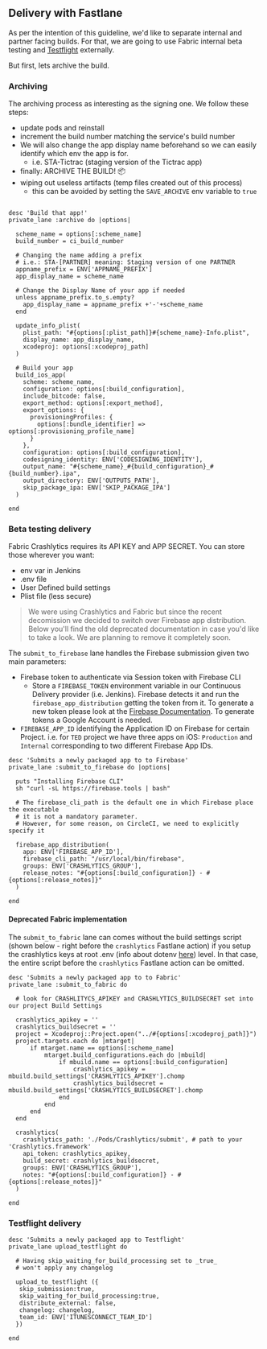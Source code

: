 ## Delivery with Fastlane

As per the intention of this guideline, we'd like to separate internal and partner facing builds.
For that, we are going to use Fabric internal beta testing and [Testflight](https://developer.apple.com/testflight/) externally.

But first, lets archive the build.

### Archiving

The archiving process as interesting as the signing one.
We follow these steps:

- update pods and reinstall
- increment the build number matching the service's build number
- We will also change the app display name beforehand so we can easily identify which env the app is for.
  - i.e. STA-Tictrac (staging version of the Tictrac app)
- finally: ARCHIVE THE BUILD! 📦
- wiping out useless artifacts (temp files created out of this process)
  - this can be avoided by setting the `SAVE_ARCHIVE` env variable to `true`

```

desc 'Build that app!'
private_lane :archive do |options|

  scheme_name = options[:scheme_name]
  build_number = ci_build_number

  # Changing the name adding a prefix
  # i.e.: STA-[PARTNER] meaning: Staging version of one PARTNER
  appname_prefix = ENV['APPNAME_PREFIX']
  app_display_name = scheme_name

  # Change the Display Name of your app if needed
  unless appname_prefix.to_s.empty?
    app_display_name = appname_prefix +'-'+scheme_name
  end

  update_info_plist(
    plist_path: "#{options[:plist_path]}#{scheme_name}-Info.plist",
    display_name: app_display_name,
    xcodeproj: options[:xcodeproj_path]
  )

  # Build your app
  build_ios_app(
    scheme: scheme_name,
    configuration: options[:build_configuration],
    include_bitcode: false,
    export_method: options[:export_method],
    export_options: {
      provisioningProfiles: {
        options[:bundle_identifier] => options[:provisioning_profile_name]
      }
    },
    configuration: options[:build_configuration],
    codesigning_identity: ENV['CODESIGNING_IDENTITY'],
    output_name: "#{scheme_name}_#{build_configuration}_#{build_number}.ipa",
    output_directory: ENV['OUTPUTS_PATH'],
    skip_package_ipa: ENV['SKIP_PACKAGE_IPA']
  )

end

```

### Beta testing delivery

Fabric Crashlytics requires its API KEY and APP SECRET.
You can store those wherever you want:
- env var in Jenkins
- .env file
- User Defined build settings
- Plist file (less secure)

> We were using Crashlytics and Fabric but since the recent decomission we decided to switch over Firebase app distribution. Below you'll find the old deprecated documentation in case you'd like to take a look. We are planning to remove it completely soon.

The `submit_to_firebase` lane handles the Firebase submission given two main parameters:

- Firebase token to authenticate via Session token with Firebase CLI
  - Store a `FIREBASE_TOKEN` environment variable in our Continuous Delivery provider (i.e. Jenkins). Firebase detects it and run the `firebase_app_distribution` getting the token from it. To generate a new token please look at the [Firebase Documentation](https://firebase.google.com/docs/cli/#cli-ci-systems). To generate tokens a Google Account is needed.
- `FIREBASE_APP_ID` identifying the Application ID on Firebase for certain Project. i.e. for `TED` project we have three apps on iOS: `Production` and `Internal` corresponding to two different Firebase App IDs.

```
desc 'Submits a newly packaged app to to Firebase'
private_lane :submit_to_firebase do |options|

  puts "Installing Firebase CLI"
  sh "curl -sL https://firebase.tools | bash"

  # The firebase_cli_path is the default one in which Firebase place the executable
  # it is not a mandatory parameter.
  # However, for some reason, on CircleCI, we need to explicitly specify it

  firebase_app_distribution(
    app: ENV['FIREBASE_APP_ID'],
    firebase_cli_path: "/usr/local/bin/firebase",
    groups: ENV['CRASHLYTICS_GROUP'],
    release_notes: "#{options[:build_configuration]} - #{options[:release_notes]}"
  )

end
```

#### Deprecated Fabric implementation

The `submit_to_fabric` lane can comes without the build settings script (shown below - right before the `crashlytics` Fastlane action) if you setup the crashlytics keys at root .env (info about dotenv [here](./README.md)) level.
In that case, the entire script before the `crashlytics` Fastlane action can be omitted.

```
desc 'Submits a newly packaged app to to Fabric'
private_lane :submit_to_fabric do

  # look for CRASHLITYCS_APIKEY and CRASHLYTICS_BUILDSECRET set into our project Build Settings

  crashlytics_apikey = ''
  crashlytics_buildsecret = ''
  project = Xcodeproj::Project.open("../#{options[:xcodeproj_path]}")
  project.targets.each do |mtarget|
      if mtarget.name == options[:scheme_name]
          mtarget.build_configurations.each do |mbuild|
              if mbuild.name == options[:build_configuration]
                  crashlytics_apikey =  mbuild.build_settings['CRASHLYTICS_APIKEY'].chomp
                  crashlytics_buildsecret =  mbuild.build_settings['CRASHLYTICS_BUILDSECRET'].chomp
              end
          end
      end
  end

  crashlytics(
    crashlytics_path: './Pods/Crashlytics/submit', # path to your 'Crashlytics.framework'
    api_token: crashlytics_apikey,
    build_secret: crashlytics_buildsecret,
    groups: ENV['CRASHLYTICS_GROUP'],
    notes: "#{options[:build_configuration]} - #{options[:release_notes]}"
  )

end
```

### Testflight delivery

```
desc 'Submits a newly packaged app to Testflight'
private_lane upload_testflight do

  # Having skip_waiting_for_build_processing set to _true_
  # won't apply any changelog

  upload_to_testflight ({   
   skip_submission:true,
   skip_waiting_for_build_processing:true,
   distribute_external: false,
   changelog: changelog,
   team_id: ENV['ITUNESCONNECT_TEAM_ID']
  })

end
```
